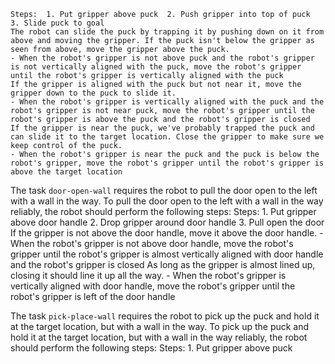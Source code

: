 
    Steps:  1. Put gripper above puck  2. Push gripper into top of puck  3. Slide puck to goal
    The robot can slide the puck by trapping it by pushing down on it from above and moving the gripper. If the puck isn't below the gripper as seen from above, move the gripper above the puck.
    - When the robot's gripper is not above puck and the robot's gripper is not vertically aligned with the puck, move the robot's gripper until the robot's gripper is vertically aligned with the puck
    If the gripper is aligned with the puck but not near it, move the gripper down to the puck to slide it.
    - When the robot's gripper is vertically aligned with the puck and the robot's gripper is not near puck, move the robot's gripper until the robot's gripper is above the puck and the robot's gripper is closed
    If the gripper is near the puck, we've probably trapped the puck and can slide it to the target location. Close the gripper to make sure we keep control of the puck.
    - When the robot's gripper is near the puck and the puck is below the robot's gripper, move the robot's gripper until the robot's gripper is above the target location

The task `door-open-wall` requires the robot to pull the door open to the left with a wall in the way.
To pull the door open to the left with a wall in the way reliably, the robot should perform the following steps:
    Steps:  1. Put gripper above door handle  2. Drop gripper around door handle  3. Pull open the door
    If the gripper is not above the door handle, move it above the door handle.
    - When the robot's gripper is not above door handle, move the robot's gripper until the robot's gripper is almost vertically aligned with door handle and the robot's gripper is closed
    As long as the gripper is almost lined up, closing it should line it up all the way.
    - When the robot's gripper is vertically aligned with door handle, move the robot's gripper until the robot's gripper is left of the door handle

The task `pick-place-wall` requires the robot to pick up the puck and hold it at the target location, but with a wall in the way.
To pick up the puck and hold it at the target location, but with a wall in the way reliably, the robot should perform the following steps:
    Steps:  1. Put gripper above puck  